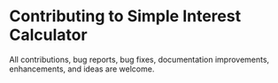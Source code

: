 # Contributing to Simple Interest Calculator

All contributions, bug reports, bug fixes, documentation improvements, enhancements, and ideas are welcome.
